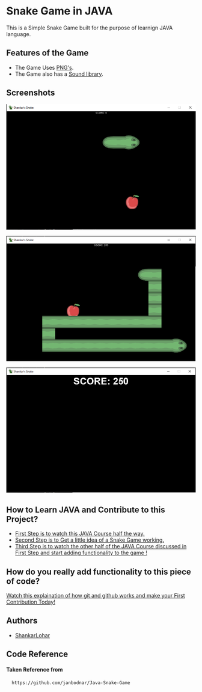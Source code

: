 
# Snake Game in JAVA

This is a Simple Snake Game built for the purpose of learnign JAVA language.


## Features of the Game

- The Game Uses [PNG's](https://rembound.com/files/creating-a-snake-game-tutorial-with-html5/snake-graphics.png).
- The Game also has a [Sound library](https://themushroomkingdom.net/media/smb/wav).

## Screenshots

![Game Screenshot](GameData/Game/Version-0.51.png)

![Game Screenshot](GameData/Game/Version-0.52.png)

![Game Screenshot](GameData/Game/Version-0.53.png)


## How to Learn JAVA and Contribute to this Project?

 - [First Step is to watch this JAVA Course half the way.](https://www.youtube.com/watch?v=xk4_1vDrzzo&t=19602s&ab_channel=BroCode)
 - [Second Step is to Get a little idea of a Snake Game working.](https://www.youtube.com/watch?v=bI6e6qjJ8JQ&t=2338s&ab_channel=BroCode)
 - [Third Step is to watch the other half of the JAVA Course discussed in First Step and start adding functionality to the game !](https://bulldogjob.com/news/449-how-to-write-a-good-readme-for-your-github-project)

  
## How do you really add functionality to this piece of code?

[Watch this explaination of how git and github works and make your First Contribution Today!](https://www.youtube.com/watch?v=apGV9Kg7ics&t=2432s&ab_channel=KunalKushwaha)

  
## Authors

- [ShankarLohar](https://www.github.com/ShankarLohar)

  
## Code Reference

#### Taken Reference from

```http
  https://github.com/janbodnar/Java-Snake-Game
```
